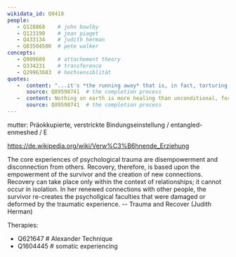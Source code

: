 ```yaml
---
wikidata_id: Q9418
people: 
   - Q128868    # john bowlby
   - Q123190    # jean piaget
   - Q433134    # judith herman
   - Q83504500  # pete walker
concepts:
   - Q909609    # attachement theory
   - Q334231    # transference
   - Q29963683  # hochsensiblität
quotes:
   -  content: "...it's *the running away* that is, in fact, torturing you"
      source: Q89598741  # the completion process
   -  content: Nothing on earth is more healing than unconditional, focused presence
      source: Q89598741  # the completion process
---
```


mutter: Präokkupierte, verstrickte Bindungseinstellung / entangled-enmeshed / E

https://de.wikipedia.org/wiki/Verw%C3%B6hnende_Erziehung

The core experiences of psychological trauma are disempowerment and disconnection from others. Recovery, therefore, is based upon the empowerment of the survivor and the creation of new connections. Recovery can take place only within the context of relationships; it cannot occur in isolation. In her renewed connections with other people, the survivor re-creates the psychollgical faculties that were damaged or deformed by the traumatic experience. 
-- Trauma and Recover (Judith Herman)

Therapies: 
   - Q621647   # Alexander Technique
   - Q1604445  # somatic experiencing
